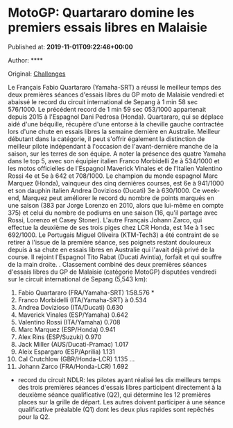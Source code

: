 
# MotoGP: Quartararo domine les premiers essais libres en Malaisie

Published at: **2019-11-01T09:22:46+00:00**

Author: ****

Original: [Challenges](https://www.challenges.fr/sport/motogp-quartararo-domine-les-premiers-essais-libres-en-malaisie_682705)

Le Français Fabio Quartararo (Yamaha-SRT) a réussi le meilleur temps des deux premières séances d'essais libres du GP moto de Malaisie vendredi et abaissé le record du circuit international de Sepang à 1 min 58 sec 576/1000.
Le précédent record de 1 min 59 sec 053/1000 appartenait depuis 2015 à l'Espagnol Dani Pedrosa (Honda).
Quartararo, qui se déplace aidé d'une béquille, récupère d'une entorse à la cheville gauche contractée lors d'une chute en essais libres la semaine dernière en Australie.
Meilleur débutant dans la catégorie, il peut s'offrir également la distinction de meilleur pilote indépendant à l'occasion de l'avant-dernière manche de la saison, sur les terres de son équipe.
A noter la présence des quatre Yamaha dans le top 5, avec son équipier italien Franco Morbidelli 2e à 534/1000 et les motos officielles de l'Espagnol Maverick Vinales et de l'Italien Valentino Rossi 4e et 5e à 642 et 708/1000.
Le champion du monde espagnol Marc Marquez (Honda), vainqueur des cinq dernières courses, est 6e à 941/1000 et son dauphin italien Andrea Dovizioso (Ducati) 3e à 630/1000.
Ce week-end, Marquez peut améliorer le record du nombre de points marqués en une saison (383 par Jorge Lorenzo en 2010, alors que lui-même en compte 375) et celui du nombre de podiums en une saison (16, qu'il partage avec Rossi, Lorenzo et Casey Stoner).
L'autre Français Johann Zarco, qui effectue la deuxième de ses trois piges chez LCR Honda, est 14e à 1 sec 692/1000.
Le Portugais Miguel Oliveira (KTM-Tech3) a été contraint de se retirer à l'issue de la première séance, ses poignets restant douloureux depuis à sa chute en essais libres en Australie qui l'avait déjà privé de la course. Il rejoint l'Espagnol Tito Rabat (Ducati Avintia), forfait et qui souffre de la main droite.
. Classement combiné des deux premières séances d'essais libres du GP de Malaisie (catégorie MotoGP) disputées vendredi sur le circuit international de Sepang (5,543 km):
1. Fabio Quartararo (FRA/Yamaha-SRT) 1:58.576 *
2. Franco Morbidelli (ITA/Yamaha-SRT) à 0.534
3. Andrea Dovizioso (ITA/Ducati) 0.630
4. Maverick Vinales (ESP/Yamaha) 0.642
5. Valentino Rossi (ITA/Yamaha) 0.708
6. Marc Marquez (ESP/Honda) 0.941
7. Alex Rins (ESP/Suzuki) 0.970
8. Jack Miller (AUS/Ducati-Pramac) 1.017
9. Aleix Espargaro (ESP/Aprilia) 1.131
10. Cal Crutchlow (GBR/Honda-LCR) 1.135
...
14. Johann Zarco (FRA/Honda-LCR) 1.692
* record du circuit
NDLR: les pilotes ayant réalisé les dix meilleurs temps des trois premières séances d'essais libres participent directement à la deuxième séance qualificative (Q2), qui détermine les 12 premières places sur la grille de départ. Les autres doivent participer à une séance qualificative préalable (Q1) dont les deux plus rapides sont repêchés pour la Q2.
